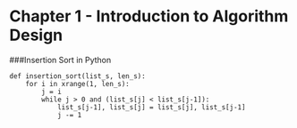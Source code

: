 Chapter 1 - Introduction to Algorithm Design
===

###Insertion Sort
in Python

    def insertion_sort(list_s, len_s):
        for i in xrange(1, len_s):
            j = i
            while j > 0 and (list_s[j] < list_s[j-1]):
                list_s[j-1], list_s[j] = list_s[j], list_s[j-1]
                j -= 1
